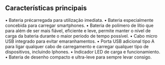 ## Características principais 

• Bateria précarregada para utilização imediata.
• Bateria especialmente concebida para carregar smartphones.
• Bateria de polímero de lítio que para além de ser mais fiável, eficiente e leve, permite manter o nível de carga da bateria durante o maior periodo de tempo possível.
• Cabo micro USB integrado para evitar emaranhamentos.
• Porta USB adicional tipo A para ligar qualquer cabo de carregamento e carregar qualquer tipo de dispositivos, incluindo Iphones.
• Indicador LED de carga e funcionamiento.
• Bateria de desenho compacto e ultra-leve para sempre levar consigo.


